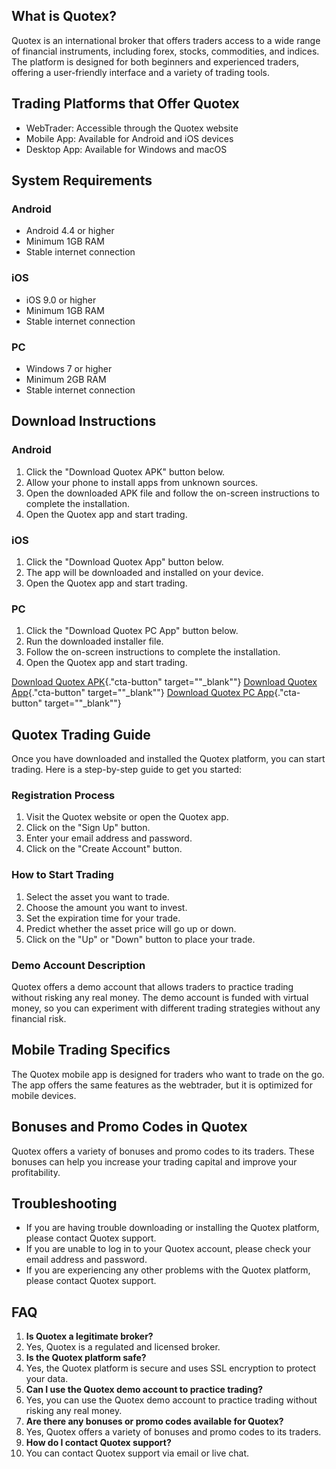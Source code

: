 ## What is Quotex?

Quotex is an international broker that offers traders access to a wide
range of financial instruments, including forex, stocks, commodities,
and indices. The platform is designed for both beginners and experienced
traders, offering a user-friendly interface and a variety of trading
tools.

## Trading Platforms that Offer Quotex

-   WebTrader: Accessible through the Quotex website
-   Mobile App: Available for Android and iOS devices
-   Desktop App: Available for Windows and macOS

## System Requirements

### Android

-   Android 4.4 or higher
-   Minimum 1GB RAM
-   Stable internet connection

### iOS

-   iOS 9.0 or higher
-   Minimum 1GB RAM
-   Stable internet connection

### PC

-   Windows 7 or higher
-   Minimum 2GB RAM
-   Stable internet connection

## Download Instructions

### Android

1.  Click the "Download Quotex APK" button below.
2.  Allow your phone to install apps from unknown sources.
3.  Open the downloaded APK file and follow the on-screen instructions
    to complete the installation.
4.  Open the Quotex app and start trading.

### iOS

1.  Click the "Download Quotex App" button below.
2.  The app will be downloaded and installed on your device.
3.  Open the Quotex app and start trading.

### PC

1.  Click the "Download Quotex PC App" button below.
2.  Run the downloaded installer file.
3.  Follow the on-screen instructions to complete the installation.
4.  Open the Quotex app and start trading.

[Download Quotex
APK](\%22https://traff.sbs/quotexonelink\%22){."cta-button"
target=""_blank""} [Download Quotex
App](\%22https://traff.sbs/quotexonelink\%22){."cta-button"
target=""_blank""} [Download Quotex PC
App](\%22https://traff.sbs/quotexonelink\%22){."cta-button"
target=""_blank""}

## Quotex Trading Guide

Once you have downloaded and installed the Quotex platform, you can
start trading. Here is a step-by-step guide to get you started:

### Registration Process

1.  Visit the Quotex website or open the Quotex app.
2.  Click on the "Sign Up" button.
3.  Enter your email address and password.
4.  Click on the "Create Account" button.

### How to Start Trading

1.  Select the asset you want to trade.
2.  Choose the amount you want to invest.
3.  Set the expiration time for your trade.
4.  Predict whether the asset price will go up or down.
5.  Click on the "Up" or "Down" button to place your trade.

### Demo Account Description

Quotex offers a demo account that allows traders to practice trading
without risking any real money. The demo account is funded with virtual
money, so you can experiment with different trading strategies without
any financial risk.

## Mobile Trading Specifics

The Quotex mobile app is designed for traders who want to trade on the
go. The app offers the same features as the webtrader, but it is
optimized for mobile devices.

## Bonuses and Promo Codes in Quotex

Quotex offers a variety of bonuses and promo codes to its traders. These
bonuses can help you increase your trading capital and improve your
profitability.

## Troubleshooting

-   If you are having trouble downloading or installing the Quotex
    platform, please contact Quotex support.
-   If you are unable to log in to your Quotex account, please check
    your email address and password.
-   If you are experiencing any other problems with the Quotex platform,
    please contact Quotex support.

## FAQ

1.  **Is Quotex a legitimate broker?**
2.  Yes, Quotex is a regulated and licensed broker.
3.  **Is the Quotex platform safe?**
4.  Yes, the Quotex platform is secure and uses SSL encryption to
    protect your data.
5.  **Can I use the Quotex demo account to practice trading?**
6.  Yes, you can use the Quotex demo account to practice trading without
    risking any real money.
7.  **Are there any bonuses or promo codes available for Quotex?**
8.  Yes, Quotex offers a variety of bonuses and promo codes to its
    traders.
9.  **How do I contact Quotex support?**
10. You can contact Quotex support via email or live chat.

